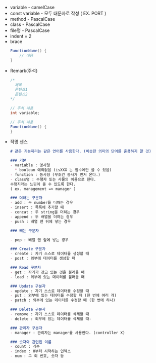 - variable - camelCase
- const variable - 모두 대문자로 작성 ( EX. PORT )
- method - PascalCase
- class - PascalCase
- file명 - PascalCase
- indent = 2
- brace
    ```csharp
    FunctionName() {
    	// 내용
    }	
    ```
- Remark(주석)
  ```csharp
  /* 
    제목
    콘텐츠1
    콘텐츠2
  */

  // 주석 내용
  int variable;

  // 주석 내용
  FunctionName() {
  }
  ```
- 작명 센스
  ```markdown
  # 같은 기능끼리는 같은 언어를 사용한다. (비슷한 의미의 단어를 혼용하지 말 것)

  ### 기본
  - variable : 명사형
    * boolean 예외없음 (isXXX 는 함수에만 쓸 수 있음)
  - function : 동사형 (무조건 동사가 먼저 온다.)
  - class명 : 수행자 또는 사물의 이름으로 한다.
  수행지라는 느낌이 올 수 있도록 한다.
  ( ex. management => manager )

  ### 더하는 구분자
  - add : 두 number를 더하는 경우
  - insert : 목록에 추가할 때
  - concat : 두 string을 더하는 경우
  - append : 두 배열을 더하는 경우
  - push : 배열 맨 뒤에 넣는 경우

  ### 빼는 구분자

  - pop : 배열 맨 앞에 넣는 경우

  ### Create 구분자
  - create : 자기 스스로 데이터를 생성할 때
  - post : 외부에 데이터를 생성할 때

  ### Read 구분자
  - get : 자기가 갖고 있는 것을 불러올 때
  - load : 외부에 있는 데이터를 불러올 때

  ### Update 구분자
  - update : 자기 스스로 데이터를 수정할 때
  - put : 외부에 있는 데이터를 수정할 때 (한 번에 여러 개)
  - patch : 외부에 있는 데이터를 수정할 때 (한 번에 하나)

  ### Delete 구분자
  - remove : 자기 스스로 데이터를 삭제할 때
  - delete : 외부에 있는 데이터를 삭제할 때-

  ### 관리자 구분자
  - manager : 관리자는 manager를 사용한다. (controller X)

  ### 숫자와 관련된 이름
  - count : 개수
  - index : 0부터 시작하는 인덱스
  - num : 그 외 번호, 숫자 등
  ```
